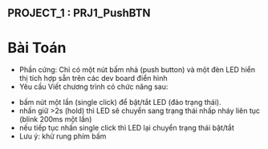 ## PROJECT_1 : PRJ1_PushBTN ##
# Bài Toán #
+ Phần cứng: Chỉ có một nút bấm nhả (push button) và một đèn LED hiển thị tích hợp sẵn trên các dev board điển hình
+ Yêu cầu Viết chương trình có chức năng sau:
 - bấm nút một lần (single click) để bật/tắt LED (đảo trạng thái).
 - nhấn giữ >2s (hold) thì LED sẽ chuyển sang trạng thái nhấp nháy liên tục (blink 200ms một lần)
 - nếu tiếp tục nhấn single click thì LED lại chuyển trạng thái bật/tắt
 - Lưu ý: khử rung phím bấm
